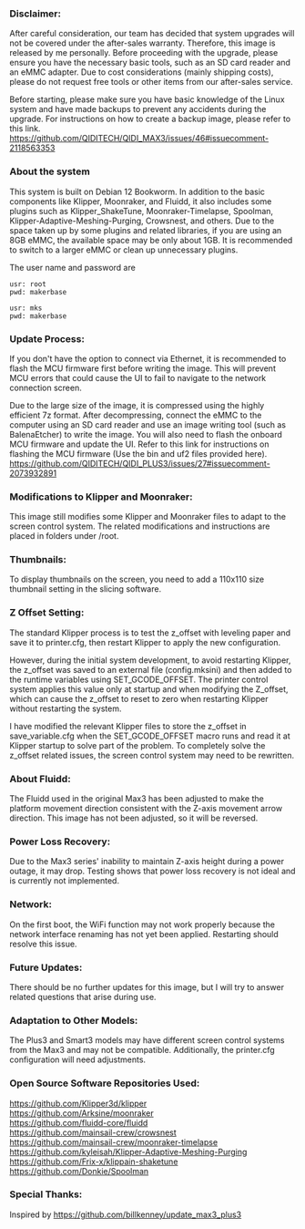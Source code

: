 ### Disclaimer:
After careful consideration, our team has decided that system upgrades will not be covered under the after-sales warranty. Therefore, this image is released by me personally. Before proceeding with the upgrade, please ensure you have the necessary basic tools, such as an SD card reader and an eMMC adapter. Due to cost considerations (mainly shipping costs), please do not request free tools or other items from our after-sales service.

Before starting, please make sure you have basic knowledge of the Linux system and have made backups to prevent any accidents during the upgrade. For instructions on how to create a backup image, please refer to this link.
https://github.com/QIDITECH/QIDI_MAX3/issues/46#issuecomment-2118563353

### About the system
This system is built on Debian 12 Bookworm. In addition to the basic components like Klipper, Moonraker, and Fluidd, it also includes some plugins such as Klipper_ShakeTune, Moonraker-Timelapse, Spoolman, Klipper-Adaptive-Meshing-Purging, Crowsnest, and others. Due to the space taken up by some plugins and related libraries, if you are using an 8GB eMMC, the available space may be only about 1GB. It is recommended to switch to a larger eMMC or clean up unnecessary plugins.

The user name and password are
```
usr: root
pwd: makerbase

usr: mks
pwd: makerbase
```

### Update Process:
If you don't have the option to connect via Ethernet, it is recommended to flash the MCU firmware first before writing the image. This will prevent MCU errors that could cause the UI to fail to navigate to the network connection screen.

Due to the large size of the image, it is compressed using the highly efficient 7z format. After decompressing, connect the eMMC to the computer using an SD card reader and use an image writing tool (such as BalenaEtcher) to write the image. You will also need to flash the onboard MCU firmware and update the UI. Refer to this link for instructions on flashing the MCU firmware (Use the bin and uf2 files provided here).
https://github.com/QIDITECH/QIDI_PLUS3/issues/27#issuecomment-2073932891

### Modifications to Klipper and Moonraker:
This image still modifies some Klipper and Moonraker files to adapt to the screen control system. The related modifications and instructions are placed in folders under /root.

### Thumbnails:
To display thumbnails on the screen, you need to add a 110x110 size thumbnail setting in the slicing software.

### Z Offset Setting:
The standard Klipper process is to test the z_offset with leveling paper and save it to printer.cfg, then restart Klipper to apply the new configuration.

However, during the initial system development, to avoid restarting Klipper, the z_offset was saved to an external file (config.mksini) and then added to the runtime variables using SET_GCODE_OFFSET. The printer control system applies this value only at startup and when modifying the Z_offset, which can cause the z_offset to reset to zero when restarting Klipper without restarting the system.

I have modified the relevant Klipper files to store the z_offset in save_variable.cfg when the SET_GCODE_OFFSET macro runs and read it at Klipper startup to solve part of the problem. To completely solve the z_offset related issues, the screen control system may need to be rewritten.

### About Fluidd:
The Fluidd used in the original Max3 has been adjusted to make the platform movement direction consistent with the Z-axis movement arrow direction. This image has not been adjusted, so it will be reversed.

### Power Loss Recovery:
Due to the Max3 series' inability to maintain Z-axis height during a power outage, it may drop. Testing shows that power loss recovery is not ideal and is currently not implemented.

### Network:
On the first boot, the WiFi function may not work properly because the network interface renaming has not yet been applied. Restarting should resolve this issue.

### Future Updates:
There should be no further updates for this image, but I will try to answer related questions that arise during use.

### Adaptation to Other Models:
The Plus3 and Smart3 models may have different screen control systems from the Max3 and may not be compatible. Additionally, the printer.cfg configuration will need adjustments.

### Open Source Software Repositories Used:
https://github.com/Klipper3d/klipper </br>
https://github.com/Arksine/moonraker </br>
https://github.com/fluidd-core/fluidd </br>
https://github.com/mainsail-crew/crowsnest </br>
https://github.com/mainsail-crew/moonraker-timelapse </br>
https://github.com/kyleisah/Klipper-Adaptive-Meshing-Purging </br>
https://github.com/Frix-x/klippain-shaketune </br>
https://github.com/Donkie/Spoolman

### Special Thanks:
Inspired by
https://github.com/billkenney/update_max3_plus3
